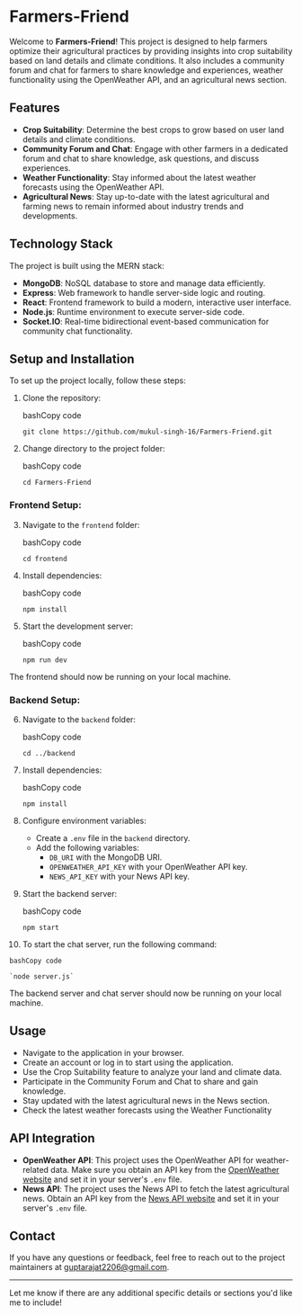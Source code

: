 
# Farmers-Friend

Welcome to **Farmers-Friend**! This project is designed to help farmers optimize their agricultural practices by providing insights into crop suitability based on land details and climate conditions. It also includes a community forum and chat for farmers to share knowledge and experiences, weather functionality using the OpenWeather API, and an agricultural news section.


## Features

-   **Crop Suitability**: Determine the best crops to grow based on user land details and climate conditions.
-   **Community Forum and Chat**: Engage with other farmers in a dedicated forum and chat to share knowledge, ask questions, and discuss experiences.
-   **Weather Functionality**: Stay informed about the latest weather forecasts using the OpenWeather API.
-   **Agricultural News**: Stay up-to-date with the latest agricultural and farming news to remain informed about industry trends and developments.

## Technology Stack

The project is built using the MERN stack:

-   **MongoDB**: NoSQL database to store and manage data efficiently.
-   **Express**: Web framework to handle server-side logic and routing.
-   **React**: Frontend framework to build a modern, interactive user interface.
-   **Node.js**: Runtime environment to execute server-side code.
-   **Socket.IO**: Real-time bidirectional event-based communication for community chat functionality.

## Setup and Installation

To set up the project locally, follow these steps:

1.  Clone the repository:
    
    bashCopy code
    
    `git clone https://github.com/mukul-singh-16/Farmers-Friend.git` 
    
2.  Change directory to the project folder:
    
    bashCopy code
    
    `cd Farmers-Friend` 
    

### Frontend Setup:

3.  Navigate to the `frontend` folder:
    
    bashCopy code
    
    `cd frontend` 
    
4.  Install dependencies:
    
    bashCopy code
    
    `npm install` 
    
5.  Start the development server:
    
    bashCopy code
    
    `npm run dev` 
    

The frontend should now be running on your local machine.

### Backend Setup:

6.  Navigate to the `backend` folder:
    
    bashCopy code
    
    `cd ../backend` 
    
7.  Install dependencies:
    
    bashCopy code
    
    `npm install` 
    
8.  Configure environment variables:
    
    -   Create a `.env` file in the `backend` directory.
    -   Add the following variables:
        -   `DB_URI` with the MongoDB URI.
        -   `OPENWEATHER_API_KEY` with your OpenWeather API key.
        -   `NEWS_API_KEY` with your News API key.
9.  Start the backend server:
    
    bashCopy code
    
    `npm start` 
    
10.  To start the chat server, run the following command:
    
    bashCopy code
    
    `node server.js` 
    

The backend server and chat server should now be running on your local machine.


## Usage

-   Navigate to the application in your browser.
-   Create an account or log in to start using the application.
-   Use the Crop Suitability feature to analyze your land and climate data.
-   Participate in the Community Forum and Chat to share and gain knowledge.
-   Stay updated with the latest agricultural news in the News section.
-   Check the latest weather forecasts using the Weather Functionality



## API Integration

-   **OpenWeather API**: This project uses the OpenWeather API for weather-related data. Make sure you obtain an API key from the [OpenWeather website](https://openweathermap.org/api) and set it in your server's `.env` file.
-   **News API**: The project uses the News API to fetch the latest agricultural news. Obtain an API key from the [News API website](https://newsapi.org/s/india-news-api) and set it in your server's `.env` file.



## Contact

If you have any questions or feedback, feel free to reach out to the project maintainers at guptarajat2206@gmail.com.

----------

Let me know if there are any additional specific details or sections you'd like me to include!
